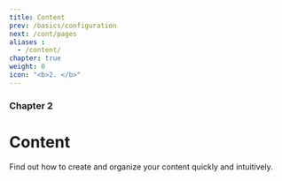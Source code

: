 ```yaml
---
title: Content
prev: /basics/configuration
next: /cont/pages
aliases :
  - /content/
chapter: true
weight: 0
icon: "<b>2. </b>"
---
```


### Chapter 2

# Content

Find out how to create and organize your content quickly and intuitively.
